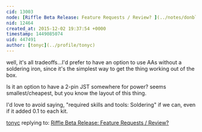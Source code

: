 ```yaml
---
cid: 13003
node: [Riffle Beta Release: Feature Requests / Review? ](../notes/donblair/11-30-2015/riffle-beta-release-feature-requests-review)
nid: 12464
created_at: 2015-12-02 19:37:54 +0000
timestamp: 1449085074
uid: 447491
author: [tonyc](../profile/tonyc)
---
```


well, it's all tradeoffs...I'd prefer to have an option to use AAs without a soldering iron, since it's the simplest way to get the thing working out of the box. 

Is it an option to have a 2-pin JST somewhere for power? seems smallest/cheapest, but you know the layout of this thing.

I'd love to avoid saying, "required skills and tools: Soldering" if we can, even if it added 0.1 to each kit.


[tonyc](../profile/tonyc) replying to: [Riffle Beta Release: Feature Requests / Review? ](../notes/donblair/11-30-2015/riffle-beta-release-feature-requests-review)

